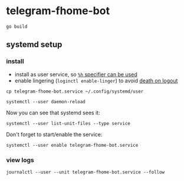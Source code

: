# telegram-fhome-bot

```console
go build
```

## systemd setup

### install

- install as user service, so [`%h` specifier can be used][link1]
- enable lingering (`loginctl enable-linger`) to avoid [death on logout][link2]

```console
cp telegram-fhome-bot.service ~/.config/systemd/user
```

```console
systemctl --user daemon-reload
```

Now you can see that systemd sees it:

```console
systemctl --user list-unit-files --type service
```

Don't forget to start/enable the service:

```console
systemctl --user enable telegram-fhome-bot.service
```

### view logs

```console
journalctl --user --unit telegram-fhome-bot.service --follow
```

[link1]: https://serverfault.com/a/997608/590260
[link2]: https://unix.stackexchange.com/q/521538/417321
